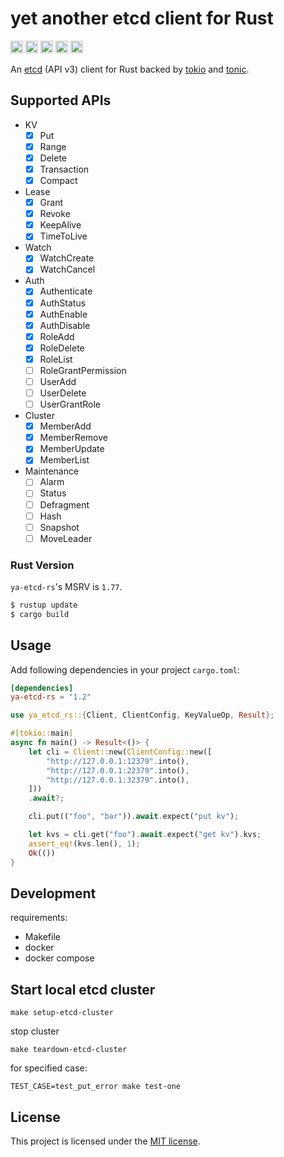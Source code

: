 # yet another etcd client for Rust

[<img alt="github" height="20" src="https://img.shields.io/badge/github-lodrem/etcd--rs-8da0cb?style=for-the-badge&labelColor=555555&logo=github">](https://github.com/Fiekers/etcd-rs)
[<img alt="crates.io" height="20" src="https://img.shields.io/crates/v/etcd-rs.svg?style=for-the-badge&color=fc8d62&logo=rust">](https://crates.io/crates/ya-etcd-rs)
[<img alt="docs.rs" height="20" src="https://img.shields.io/badge/docs.rs-etcd--rs-66c2a5?style=for-the-badge&labelColor=555555&logoColor=white">](https://docs.rs/ya-etcd-rs)
[<img alt="build status" height="20" src="https://img.shields.io/github/actions/workflow/status/Fiekers/etcd-rs/ci.yml?branch=master&style=for-the-badge">](https://github.com/Fiekers/etcd-rs/actions?query%3Amaster)
[<img alt="dependency status" height="20" src="https://deps.rs/repo/github/Fiekers/etcd-rs/status.svg?style=for-the-badge">](https://deps.rs/repo/github/Fiekers/etcd-rs)

An [etcd](https://github.com/etcd-io/etcd) (API v3) client for Rust backed by [tokio](https://github.com/tokio-rs/tokio) and [tonic](https://github.com/hyperium/tonic).

## Supported APIs

- KV
  - [x] Put
  - [x] Range
  - [x] Delete
  - [x] Transaction
  - [x] Compact
- Lease
  - [x] Grant
  - [x] Revoke
  - [x] KeepAlive
  - [x] TimeToLive
- Watch
  - [x] WatchCreate
  - [x] WatchCancel
- Auth
  - [x] Authenticate
  - [x] AuthStatus
  - [x] AuthEnable
  - [x] AuthDisable
  - [x] RoleAdd
  - [x] RoleDelete
  - [x] RoleList
  - [ ] RoleGrantPermission
  - [ ] UserAdd
  - [ ] UserDelete
  - [ ] UserGrantRole
- Cluster
  - [x] MemberAdd
  - [x] MemberRemove
  - [x] MemberUpdate
  - [x] MemberList
- Maintenance
  - [ ] Alarm
  - [ ] Status
  - [ ] Defragment
  - [ ] Hash
  - [ ] Snapshot
  - [ ] MoveLeader

### Rust Version

`ya-etcd-rs`'s MSRV is `1.77`.

```bash
$ rustup update
$ cargo build
```

## Usage

Add following dependencies in your project `cargo.toml`:

```toml
[dependencies]
ya-etcd-rs = "1.2"
```

```rust
use ya_etcd_rs::{Client, ClientConfig, KeyValueOp, Result};

#[tokio::main]
async fn main() -> Result<()> {
    let cli = Client::new(ClientConfig::new([
        "http://127.0.0.1:12379".into(),
        "http://127.0.0.1:22379".into(),
        "http://127.0.0.1:32379".into(),
    ]))
    .await?;

    cli.put(("foo", "bar")).await.expect("put kv");

    let kvs = cli.get("foo").await.expect("get kv").kvs;
    assert_eq!(kvs.len(), 1);
    Ok(())
}
```

## Development

requirements:

- Makefile
- docker
- docker compose

## Start local etcd cluster

```shell
make setup-etcd-cluster
```

stop cluster

```shell
make teardown-etcd-cluster
```

for specified case:

```shell
TEST_CASE=test_put_error make test-one
```

## License

This project is licensed under the [MIT license](LICENSE).
